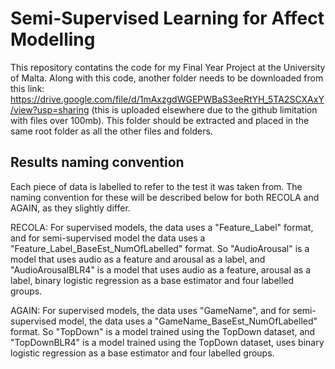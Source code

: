 # Semi-Supervised Learning for Affect Modelling
This repository contatins the code for my Final Year Project at the University of Malta. Along with this code, another folder needs to be downloaded from this link: https://drive.google.com/file/d/1mAxzgdWGEPWBaS3eeRtYH_5TA2SCXAxY/view?usp=sharing (this is uploaded elsewhere due to the github limitation with files over 100mb). This folder should be extracted and placed in the same root folder as all the other files and folders.

## Results naming convention
Each piece of data is labelled to refer to the test it was taken from. The naming convention for these will be described below for both RECOLA and AGAIN, as they slightly differ. 

RECOLA: For supervised models, the data uses a "Feature_Label" format, and for semi-supervised model the data uses a "Feature\_Label\_BaseEst\_NumOfLabelled" format. So "AudioArousal" is a model that uses audio as a feature and arousal as a label, and "AudioArousalBLR4" is a model that uses audio as a feature, arousal as a label, binary logistic regression as a base estimator and four labelled groups.

AGAIN: For supervised models, the data uses "GameName", and for semi-supervised model, the data uses a "GameName_BaseEst_NumOfLabelled" format. So "TopDown" is a model trained using the TopDown dataset, and "TopDownBLR4" is a model trained using the TopDown dataset, uses binary logistic regression as a base estimator and four labelled groups.
